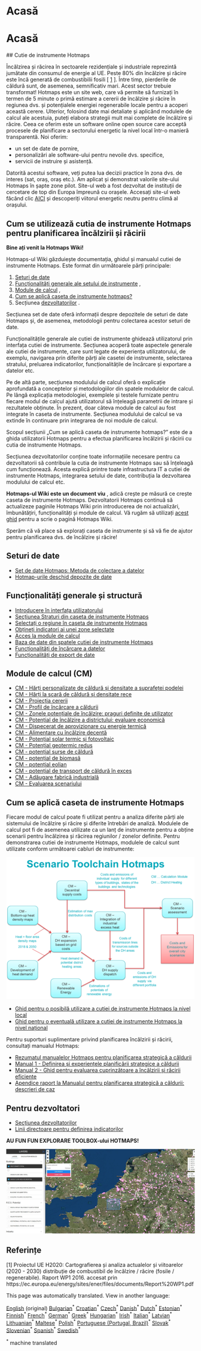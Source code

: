 <h1> <a class="anchor" id="home" href="#home"><i class="fa fa-link"></i></a> Acasă </h1><h1> <a class="anchor" id="home" href="#home"><i class="fa fa-link"></i></a> Acasă </h1> ## Cutie de instrumente Hotmaps <p> Încălzirea și răcirea în sectoarele rezidențiale și industriale reprezintă jumătate din consumul de energie al UE. Peste 80% din încălzire și răcire este încă generată de combustibilii fosili [ <a href="#references">1</a> ]. Între timp, pierderile de căldură sunt, de asemenea, semnificativ mari. Acest sector trebuie transformat! Hotmaps este un site web, care vă permite să furnizați în termen de 5 minute o primă estimare a cererii de încălzire și răcire în regiunea dvs. și potențialele energiei regenerabile locale pentru a acoperi această cerere. Ulterior, folosind date mai detaliate și aplicând modulele de calcul ale acestuia, puteți elabora strategii mult mai complete de încălzire și răcire. Ceea ce oferim este un software online open source care acceptă procesele de planificare a sectorului energetic la nivel local într-o manieră transparentă. Noi oferim: </p><ul><li> un set de date de pornire, </li><li> personalizări ale software-ului pentru nevoile dvs. specifice, </li><li> servicii de instruire și asistență. </li></ul><p> Datorită acestui software, veți putea lua decizii practice în zona dvs. de interes (sat, oraș, oraș etc.). Am aplicat și demonstrat valorile site-ului Hotmaps în șapte zone pilot. Site-ul web a fost dezvoltat de instituții de cercetare de top din Europa împreună cu orașele. Accesați site-ul web făcând clic <a href="https://www.hotmaps.hevs.ch/map">AICI</a> și descoperiți viitorul energetic neutru pentru climă al orașului. </p><h2> <a class="anchor" id="how-to-use-the-hotmaps-toolbox-for-heating-and-cooling-planning" href="#how-to-use-the-hotmaps-toolbox-for-heating-and-cooling-planning"><i class="fa fa-link"></i></a> Cum se utilizează cutia de instrumente Hotmaps pentru planificarea încălzirii și răcirii </h2><p> <strong>Bine ați venit la Hotmaps Wiki!</strong> </p><p> Hotmaps-ul Wiki găzduiește documentația, ghidul și manualul cutiei de instrumente Hotmaps. Este format din următoarele părți principale: </p><ol><li> <a href="#data-sets">Seturi de date</a> </li><li> <a href="#general-tool-functionalities-and-structure">Funcționalități generale ale setului de instrumente</a> , </li><li> <a href="#calculation-modules-cm">Module de calcul</a> , </li><li> <a href="#how-to-apply-hotmaps-toolbox">Cum se aplică caseta de instrumente hotmaps?</a> </li><li> Secțiunea <a href="#for-developers">dezvoltatorilor</a> . </li></ol><p> Secțiunea set de date oferă informații despre depozitele de seturi de date Hotmaps și, de asemenea, metodologii pentru colectarea acestor seturi de date. </p><p> Funcționalitățile generale ale cutiei de instrumente ghidează utilizatorul prin interfața cutiei de instrumente. Secțiunea acoperă toate aspectele generale ale cutiei de instrumente, care sunt legate de experiența utilizatorului, de exemplu, navigarea prin diferite părți ale casetei de instrumente, selectarea stratului, preluarea indicatorilor, funcționalitățile de încărcare și exportare a datelor etc. </p><p> Pe de altă parte, secțiunea modulului de calcul oferă o explicație aprofundată a conceptelor și metodologiilor din spatele modulelor de calcul. Pe lângă explicația metodologiei, exemplele și testele furnizate pentru fiecare modul de calcul ajută utilizatorul să înțeleagă parametrii de intrare și rezultatele obținute. În prezent, doar câteva module de calcul au fost integrate în caseta de instrumente. Secțiunea modulului de calcul se va extinde în continuare prin integrarea de noi module de calcul. </p><p> Scopul secțiunii „Cum se aplică caseta de instrumente hotmaps?” este de a ghida utilizatorii Hotmaps pentru a efectua planificarea încălzirii și răcirii cu cutia de instrumente Hotmaps. </p><p> Secțiunea dezvoltatorilor conține toate informațiile necesare pentru ca dezvoltatorii să contribuie la cutia de instrumente Hotmaps sau să înțeleagă cum funcționează. Acesta explică printre toate infrastructura IT a cutiei de instrumente Hotmaps, integrarea setului de date, contribuția la dezvoltarea modulului de calcul etc. </p><p> <strong>Hotmaps-ul Wiki este un document viu</strong> , adică crește pe măsură ce crește caseta de instrumente Hotmaps. Dezvoltatorii Hotmaps continuă să actualizeze paginile Hotmaps Wiki prin introducerea de noi actualizări, îmbunătățiri, funcționalități și module de calcul. Vă rugăm să utilizați <a href="https://github.com/HotMaps/hotmaps_wiki/wiki/en-Guidelines-for-writing-a-Hotmaps-Wiki-page">acest ghid</a> pentru a scrie o pagină Hotmaps Wiki. </p><p> Sperăm că vă place să explorați caseta de instrumente și să vă fie de ajutor pentru planificarea dvs. de încălzire și răcire! </p><h2> <a class="anchor" id="data-sets" href="#data-sets"><i class="fa fa-link"></i></a> Seturi de date </h2><ul><li> <a href="Hotmaps-data-set-method-of-data-collection">Set de date Hotmaps: Metoda de colectare a datelor</a> </li><li> <a href="Hotmaps-open-data-repositories">Hotmap-urile deschid depozite de date</a> </li></ul><h2> <a class="anchor" id="general-tool-functionalities-and-structure" href="#general-tool-functionalities-and-structure"><i class="fa fa-link"></i></a> Funcționalități generale și structură </h2><ul><li> <a href="Introduction-to-user-interface">Introducere în interfața utilizatorului</a> </li><li> <a href="Layers-section-in-the-Hotmaps-toolbox">Secțiunea Straturi din caseta de instrumente Hotmaps</a> </li><li> <a href="Select-a-region-in-the-Hotmaps-toolbox">Selectați o regiune în caseta de instrumente Hotmaps</a> </li><li> <a href="Retrieve-indicators-of-a-selected-area">Obțineți indicatori ai unei zone selectate</a> </li><li> <a href="Access-to-calculation-modules">Acces la module de calcul</a> </li><li> <a href="Database-behind-the-Hotmaps-toolbox">Baza de date din spatele cutiei de instrumente Hotmaps</a> </li><li> <a href="Data-upload-functionalities">Funcționalități de încărcare a datelor</a> </li><li> <a href="Data-export-functionalities">Funcționalități de export de date</a> </li></ul><h2> <a class="anchor" id="calculation-modules-cm" href="#calculation-modules-cm"><i class="fa fa-link"></i></a> Module de calcul (CM) </h2><ul><li> <a href="CM-Customized-heat-and-floor-area-density-maps">CM - Hărți personalizate de căldură și densitate a suprafeței podelei</a> </li><li> <a href="CM-Scale-heat-and-cool-density-maps">CM - Hărți la scară de căldură și densitate rece</a> </li><li> <a href="CM-Demand-projection">CM - Proiecția cererii</a> </li><li> <a href="CM-Heat-load-profiles">CM - Profil de încărcare a căldurii</a> </li><li> <a href="CM-District-heating-potential-areas-user-defined-thresholds">CM - Zonele potențiale de încălzire: praguri definite de utilizator</a> </li><li> <a href="CM-District-heating-potential-economic-assessment">CM - Potențial de încălzire a districtului: evaluare economică</a> </li><li> <a href="CM-District-heating-supply-dispatch">CM - Dispecerat de aprovizionare cu energie termică</a> </li><li> <a href="CM-Decentral-heating-supply">CM - Alimentare cu încălzire decentă</a> </li><li> <a href="CM-Solar-thermal-and-PV-potential">CM - Potențial solar termic și fotovoltaic</a> </li><li> <a href="CM-Shallow-geothermal-potential">CM - Potențial geotermic redus</a> </li><li> <a href="CM-Heat-source-potential">CM - potențial surse de căldură</a> </li><li> <a href="CM-Biomass-potential">CM - potențial de biomasă</a> </li><li> <a href="CM-Wind-potential">CM - potențial eolian</a> </li><li> <a href="CM-Excess-heat-transport-potential">CM - potențial de transport de căldură în exces</a> </li><li> <a href="CM-add-industry-plant">CM - Adăugare fabrică industrială</a> </li><li> <a href="CM-Scenario-assessment">CM - Evaluarea scenariului</a> </li></ul><h2> <a class="anchor" id="how-to-apply-hotmaps-toolbox" href="#how-to-apply-hotmaps-toolbox"><i class="fa fa-link"></i></a> Cum se aplică caseta de instrumente Hotmaps </h2><p> Fiecare modul de calcul poate fi utilizat pentru a analiza diferite părți ale sistemului de încălzire și răcire și diferite întrebări de analiză. Modulele de calcul pot fi de asemenea utilizate ca un lanț de instrumente pentru a obține scenarii pentru încălzirea și răcirea regiunilor / zonelor definite. Pentru demonstrarea cutiei de instrumente Hotmaps, modulele de calcul sunt utilizate conform următoarei cabluri de instrumente: </p><p><img alt="" src="https://github.com/HotMaps/hotmaps_wiki/blob/master/Images/Hotmaps_toolchain_2019-05-09.png"/></p><ul><li> <a href="GL-local">Ghid pentru o posibilă utilizare a cutiei de instrumente Hotmaps la nivel local</a> </li><li> <a href="GL-national">Ghid pentru o eventuală utilizare a cutiei de instrumente Hotmaps la nivel național</a> </li></ul><p> Pentru suporturi suplimentare privind planificarea încălzirii și răcirii, consultați manualul Hotmaps: </p><ul><li> <a href="https://www.hotmaps-project.eu/wp-content/uploads/2019/04/Summary-Hotmaps-Handbook.pdf">Rezumatul manualelor Hotmaps pentru planificarea strategică a căldurii</a> </li><li> <a href="https://vbn.aau.dk/da/publications/definition-amp-experiences-of-strategic-heat-planning">Manual 1 - Definirea și experiențele planificării strategice a căldurii</a> </li><li> <a href="https://vbn.aau.dk/da/publications/guidance-for-the-comprehensive-assessment-of-efficient-heating-an">Manual 2 - Ghid pentru evaluarea cuprinzătoare a încălzirii și răcirii eficiente</a> </li><li> <a href="https://vbn.aau.dk/da/publications/appendix-report-to-the-hotmaps-handbook-for-strategic-heat-planni">Apendice raport la Manualul pentru planificarea strategică a căldurii: descrieri de caz</a> </li></ul><h2> <a class="anchor" id="for-developers" href="#for-developers"><i class="fa fa-link"></i></a> Pentru dezvoltatori </h2><ul><li> <a href="Developers">Secțiunea dezvoltatorilor</a> </li><li> <a href="Guidelines-for-defining-indicators">Linii directoare pentru definirea indicatorilor</a> </li></ul><p> <strong>AU FUN FUN EXPLORARE TOOLBOX-ului HOTMAPS!</strong> </p><p><img alt="" src="https://github.com/HotMaps/hotmaps_wiki/blob/master/Images/Hotmaps_test.JPG"/></p><h2> <a class="anchor" id="references" href="#references"><i class="fa fa-link"></i></a> Referințe </h2><p> [1] Proiectul UE H2020: Cartografierea și analiza actualelor și viitoarelor (2020 - 2030) distribuție de combustibil de încălzire / răcire (fosile / regenerabile). Raport WP1 2016. accesat prin https://ec.europa.eu/energy/sites/ener/files/documents/Report%20WP1.pdf </p>
<!--- THIS IS A SUPER UNIQUE IDENTIFIER -->

This page was automatically translated. View in another language:

[English](../en/Home) (original) [Bulgarian](../bg/Home)<sup>\*</sup> [Croatian](../hr/Home)<sup>\*</sup> [Czech](../cs/Home)<sup>\*</sup> [Danish](../da/Home)<sup>\*</sup> [Dutch](../nl/Home)<sup>\*</sup> [Estonian](../et/Home)<sup>\*</sup> [Finnish](../fi/Home)<sup>\*</sup> [French](../fr/Home)<sup>\*</sup> [German](../de/Home)<sup>\*</sup> [Greek](../el/Home)<sup>\*</sup> [Hungarian](../hu/Home)<sup>\*</sup> [Irish](../ga/Home)<sup>\*</sup> [Italian](../it/Home)<sup>\*</sup> [Latvian](../lv/Home)<sup>\*</sup> [Lithuanian](../lt/Home)<sup>\*</sup> [Maltese](../mt/Home)<sup>\*</sup> [Polish](../pl/Home)<sup>\*</sup> [Portuguese (Portugal, Brazil)](../pt/Home)<sup>\*</sup>  [Slovak](../sk/Home)<sup>\*</sup> [Slovenian](../sl/Home)<sup>\*</sup> [Spanish](../es/Home)<sup>\*</sup> [Swedish](../sv/Home)<sup>\*</sup> 

<sup>\*</sup> machine translated


